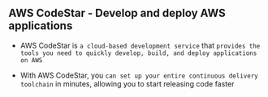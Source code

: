 ## AWS CodeStar - Develop and deploy AWS applications

- AWS CodeStar is `a cloud‑based development service` that `provides the tools you need to quickly develop, build, and deploy applications on AWS`

- With AWS CodeStar, you `can set up your entire continuous delivery toolchain` in minutes, allowing you to start releasing code faster
